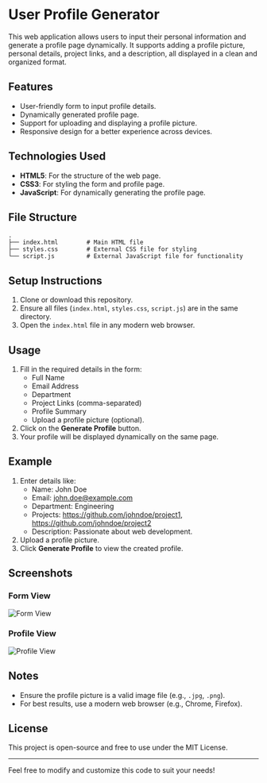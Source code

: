 # User Profile Generator

This web application allows users to input their personal information and generate a profile page dynamically. It supports adding a profile picture, personal details, project links, and a description, all displayed in a clean and organized format.

## Features
- User-friendly form to input profile details.
- Dynamically generated profile page.
- Support for uploading and displaying a profile picture.
- Responsive design for a better experience across devices.

## Technologies Used
- **HTML5**: For the structure of the web page.
- **CSS3**: For styling the form and profile page.
- **JavaScript**: For dynamically generating the profile page.

## File Structure
```
.
├── index.html        # Main HTML file
├── styles.css        # External CSS file for styling
└── script.js         # External JavaScript file for functionality
```

## Setup Instructions
1. Clone or download this repository.
2. Ensure all files (`index.html`, `styles.css`, `script.js`) are in the same directory.
3. Open the `index.html` file in any modern web browser.

## Usage
1. Fill in the required details in the form:
   - Full Name
   - Email Address
   - Department
   - Project Links (comma-separated)
   - Profile Summary
   - Upload a profile picture (optional).
2. Click on the **Generate Profile** button.
3. Your profile will be displayed dynamically on the same page.

## Example
1. Enter details like:
   - Name: John Doe
   - Email: john.doe@example.com
   - Department: Engineering
   - Projects: https://github.com/johndoe/project1, https://github.com/johndoe/project2
   - Description: Passionate about web development.
2. Upload a profile picture.
3. Click **Generate Profile** to view the created profile.

## Screenshots
### Form View
![Form View](https://via.placeholder.com/600x300?text=Form+View+Screenshot)

### Profile View
![Profile View](https://via.placeholder.com/600x300?text=Profile+View+Screenshot)

## Notes
- Ensure the profile picture is a valid image file (e.g., `.jpg`, `.png`).
- For best results, use a modern web browser (e.g., Chrome, Firefox).

## License
This project is open-source and free to use under the MIT License.

---
Feel free to modify and customize this code to suit your needs!


 
 
